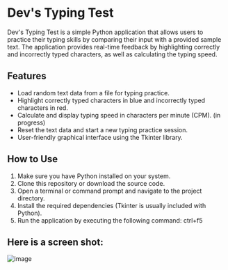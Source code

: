 # Dev's Typing Test

Dev's Typing Test is a simple Python application that allows users to practice their typing skills by comparing their input with a provided sample text. The application provides real-time feedback by highlighting correctly and incorrectly typed characters, as well as calculating the typing speed.

## Features

- Load random text data from a file for typing practice.
- Highlight correctly typed characters in blue and incorrectly typed characters in red.
- Calculate and display typing speed in characters per minute (CPM). (in progress)
- Reset the text data and start a new typing practice session.
- User-friendly graphical interface using the Tkinter library.

## How to Use

1. Make sure you have Python installed on your system.
2. Clone this repository or download the source code.
3. Open a terminal or command prompt and navigate to the project directory.
4. Install the required dependencies (Tkinter is usually included with Python).
5. Run the application by executing the following command: ctrl+f5

## Here is a screen shot:
![image](https://github.com/devPach4545/typing_test/assets/117800801/83d3b84b-b5d5-4f5d-9be5-40fe506c7886)
